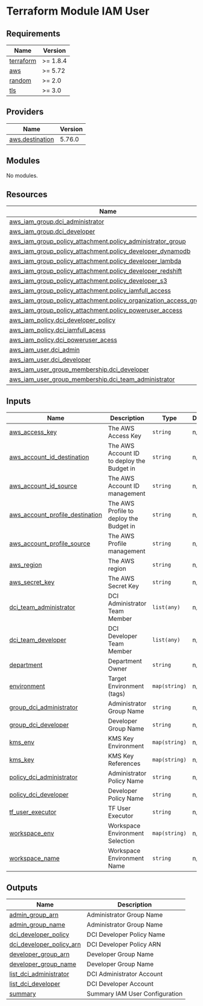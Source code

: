 # Terraform Module IAM User

<!-- BEGIN_TF_DOCS -->
## Requirements

| Name | Version |
|------|---------|
| <a name="requirement_terraform"></a> [terraform](#requirement\_terraform) | >= 1.8.4 |
| <a name="requirement_aws"></a> [aws](#requirement\_aws) | >= 5.72 |
| <a name="requirement_random"></a> [random](#requirement\_random) | >= 2.0 |
| <a name="requirement_tls"></a> [tls](#requirement\_tls) | >= 3.0 |

## Providers

| Name | Version |
|------|---------|
| <a name="provider_aws.destination"></a> [aws.destination](#provider\_aws.destination) | 5.76.0 |

## Modules

No modules.

## Resources

| Name | Type |
|------|------|
| [aws_iam_group.dci_administrator](https://registry.terraform.io/providers/hashicorp/aws/latest/docs/resources/iam_group) | resource |
| [aws_iam_group.dci_developer](https://registry.terraform.io/providers/hashicorp/aws/latest/docs/resources/iam_group) | resource |
| [aws_iam_group_policy_attachment.policy_administrator_group](https://registry.terraform.io/providers/hashicorp/aws/latest/docs/resources/iam_group_policy_attachment) | resource |
| [aws_iam_group_policy_attachment.policy_developer_dynamodb](https://registry.terraform.io/providers/hashicorp/aws/latest/docs/resources/iam_group_policy_attachment) | resource |
| [aws_iam_group_policy_attachment.policy_developer_lambda](https://registry.terraform.io/providers/hashicorp/aws/latest/docs/resources/iam_group_policy_attachment) | resource |
| [aws_iam_group_policy_attachment.policy_developer_redshift](https://registry.terraform.io/providers/hashicorp/aws/latest/docs/resources/iam_group_policy_attachment) | resource |
| [aws_iam_group_policy_attachment.policy_developer_s3](https://registry.terraform.io/providers/hashicorp/aws/latest/docs/resources/iam_group_policy_attachment) | resource |
| [aws_iam_group_policy_attachment.policy_iamfull_access](https://registry.terraform.io/providers/hashicorp/aws/latest/docs/resources/iam_group_policy_attachment) | resource |
| [aws_iam_group_policy_attachment.policy_organization_access_group](https://registry.terraform.io/providers/hashicorp/aws/latest/docs/resources/iam_group_policy_attachment) | resource |
| [aws_iam_group_policy_attachment.policy_poweruser_access](https://registry.terraform.io/providers/hashicorp/aws/latest/docs/resources/iam_group_policy_attachment) | resource |
| [aws_iam_policy.dci_developer_policy](https://registry.terraform.io/providers/hashicorp/aws/latest/docs/resources/iam_policy) | resource |
| [aws_iam_policy.dci_iamfull_acess](https://registry.terraform.io/providers/hashicorp/aws/latest/docs/resources/iam_policy) | resource |
| [aws_iam_policy.dci_poweruser_acess](https://registry.terraform.io/providers/hashicorp/aws/latest/docs/resources/iam_policy) | resource |
| [aws_iam_user.dci_admin](https://registry.terraform.io/providers/hashicorp/aws/latest/docs/resources/iam_user) | resource |
| [aws_iam_user.dci_developer](https://registry.terraform.io/providers/hashicorp/aws/latest/docs/resources/iam_user) | resource |
| [aws_iam_user_group_membership.dci_developer](https://registry.terraform.io/providers/hashicorp/aws/latest/docs/resources/iam_user_group_membership) | resource |
| [aws_iam_user_group_membership.dci_team_administrator](https://registry.terraform.io/providers/hashicorp/aws/latest/docs/resources/iam_user_group_membership) | resource |

## Inputs

| Name | Description | Type | Default | Required |
|------|-------------|------|---------|:--------:|
| <a name="input_aws_access_key"></a> [aws\_access\_key](#input\_aws\_access\_key) | The AWS Access Key | `string` | n/a | yes |
| <a name="input_aws_account_id_destination"></a> [aws\_account\_id\_destination](#input\_aws\_account\_id\_destination) | The AWS Account ID to deploy the Budget in | `string` | n/a | yes |
| <a name="input_aws_account_id_source"></a> [aws\_account\_id\_source](#input\_aws\_account\_id\_source) | The AWS Account ID management | `string` | n/a | yes |
| <a name="input_aws_account_profile_destination"></a> [aws\_account\_profile\_destination](#input\_aws\_account\_profile\_destination) | The AWS Profile to deploy the Budget in | `string` | n/a | yes |
| <a name="input_aws_account_profile_source"></a> [aws\_account\_profile\_source](#input\_aws\_account\_profile\_source) | The AWS Profile management | `string` | n/a | yes |
| <a name="input_aws_region"></a> [aws\_region](#input\_aws\_region) | The AWS region | `string` | n/a | yes |
| <a name="input_aws_secret_key"></a> [aws\_secret\_key](#input\_aws\_secret\_key) | The AWS Secret Key | `string` | n/a | yes |
| <a name="input_dci_team_administrator"></a> [dci\_team\_administrator](#input\_dci\_team\_administrator) | DCI Administrator Team Member | `list(any)` | n/a | yes |
| <a name="input_dci_team_developer"></a> [dci\_team\_developer](#input\_dci\_team\_developer) | DCI Developer Team Member | `list(any)` | n/a | yes |
| <a name="input_department"></a> [department](#input\_department) | Department Owner | `string` | n/a | yes |
| <a name="input_environment"></a> [environment](#input\_environment) | Target Environment (tags) | `map(string)` | n/a | yes |
| <a name="input_group_dci_administrator"></a> [group\_dci\_administrator](#input\_group\_dci\_administrator) | Administrator Group Name | `string` | n/a | yes |
| <a name="input_group_dci_developer"></a> [group\_dci\_developer](#input\_group\_dci\_developer) | Developer Group Name | `string` | n/a | yes |
| <a name="input_kms_env"></a> [kms\_env](#input\_kms\_env) | KMS Key Environment | `map(string)` | n/a | yes |
| <a name="input_kms_key"></a> [kms\_key](#input\_kms\_key) | KMS Key References | `map(string)` | n/a | yes |
| <a name="input_policy_dci_administrator"></a> [policy\_dci\_administrator](#input\_policy\_dci\_administrator) | Administrator Policy Name | `string` | n/a | yes |
| <a name="input_policy_dci_developer"></a> [policy\_dci\_developer](#input\_policy\_dci\_developer) | Developer Policy Name | `string` | n/a | yes |
| <a name="input_tf_user_executor"></a> [tf\_user\_executor](#input\_tf\_user\_executor) | TF User Executor | `string` | n/a | yes |
| <a name="input_workspace_env"></a> [workspace\_env](#input\_workspace\_env) | Workspace Environment Selection | `map(string)` | n/a | yes |
| <a name="input_workspace_name"></a> [workspace\_name](#input\_workspace\_name) | Workspace Environment Name | `string` | n/a | yes |

## Outputs

| Name | Description |
|------|-------------|
| <a name="output_admin_group_arn"></a> [admin\_group\_arn](#output\_admin\_group\_arn) | Administrator Group Name |
| <a name="output_admin_group_name"></a> [admin\_group\_name](#output\_admin\_group\_name) | Administrator Group Name |
| <a name="output_dci_developer_policy"></a> [dci\_developer\_policy](#output\_dci\_developer\_policy) | DCI Developer Policy Name |
| <a name="output_dci_developer_policy_arn"></a> [dci\_developer\_policy\_arn](#output\_dci\_developer\_policy\_arn) | DCI Developer Policy ARN |
| <a name="output_developer_group_arn"></a> [developer\_group\_arn](#output\_developer\_group\_arn) | Developer Group Name |
| <a name="output_developer_group_name"></a> [developer\_group\_name](#output\_developer\_group\_name) | Developer Group Name |
| <a name="output_list_dci_administrator"></a> [list\_dci\_administrator](#output\_list\_dci\_administrator) | DCI Administrator Account |
| <a name="output_list_dci_developer"></a> [list\_dci\_developer](#output\_list\_dci\_developer) | DCI Developer Account |
| <a name="output_summary"></a> [summary](#output\_summary) | Summary IAM User Configuration |
<!-- END_TF_DOCS -->